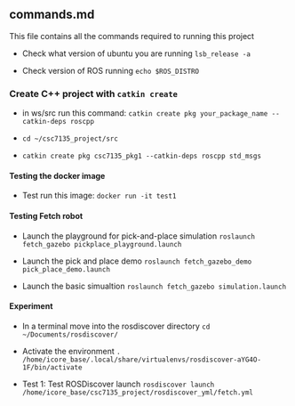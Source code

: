 ## commands.md

This file contains all the commands required to running this project

* Check what version of ubuntu you are running
```lsb_release -a```

* Check version of ROS running
```echo $ROS_DISTRO```

### Create C++ project with ```catkin create```
* in ws/src run this command: ```catkin create pkg your_package_name --catkin-deps roscpp```

* ```cd ~/csc7135_project/src```
* ```catkin create pkg csc7135_pkg1 --catkin-deps roscpp std_msgs```

#### Testing the docker image
* Test run this image: ```docker run -it test1```

#### Testing Fetch robot
* Launch the playground for pick-and-place simulation
```roslaunch fetch_gazebo pickplace_playground.launch```

* Launch the pick and place demo
```roslaunch fetch_gazebo_demo pick_place_demo.launch```

* Launch the basic simualtion
```roslaunch fetch_gazebo simulation.launch``` 

#### Experiment
* In a terminal move into the rosdiscover directory 
```cd ~/Documents/rosdiscover/``` 

* Activate the environment ```. /home/icore_base/.local/share/virtualenvs/rosdiscover-aYG4O-1F/bin/activate```


* Test 1: Test ROSDiscover launch
```rosdiscover launch /home/icore_base/csc7135_project/rosdiscover_yml/fetch.yml```